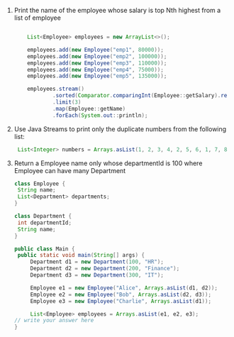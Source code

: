 1. Print the name of the employee whose salary is top Nth highest from a list of employee
   ```java

       List<Employee> employees = new ArrayList<>();

       employees.add(new Employee("emp1", 80000));
       employees.add(new Employee("emp2", 100000));
       employees.add(new Employee("emp3", 110000));
       employees.add(new Employee("emp4", 75000));
       employees.add(new Employee("emp5", 135000));

       employees.stream()
               .sorted(Comparator.comparingInt(Employee::getSalary).reversed())
               .limit(3)
               .map(Employee::getName)
               .forEach(System.out::println);
   ```
   
2. Use Java Streams to print only the duplicate numbers from the following list:
   ```java
    List<Integer> numbers = Arrays.asList(1, 2, 3, 4, 2, 5, 6, 1, 7, 8, 3);
   ```

3. Return a Employee name only whose departmentId is 100 where Employee can have many Department
   ```java
   class Employee {
    String name;
    List<Department> departments;
   }
   
   class Department {
    int departmentId;
    String name;
   }
   
   public class Main {
    public static void main(String[] args) {
        Department d1 = new Department(100, "HR");
        Department d2 = new Department(200, "Finance");
        Department d3 = new Department(300, "IT");

        Employee e1 = new Employee("Alice", Arrays.asList(d1, d2));
        Employee e2 = new Employee("Bob", Arrays.asList(d2, d3));
        Employee e3 = new Employee("Charlie", Arrays.asList(d1));

        List<Employee> employees = Arrays.asList(e1, e2, e3);
   // write your answer here
   }
   ```
